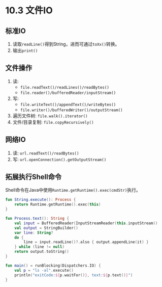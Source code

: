 # 10.3 文件IO

## 标准IO
1. 读取`readLine()`得到String，进而可通过`toXx()`转换。
2. 输出`print()`


## 文件操作
1. 读: 
    - `file.readText()/readLines()/readBytes()`
    - `file.reader()/bufferedReader/inputStream()`
2. 写: 
    - `file.writeText()/appendText()/writeBytes()`
    - `file.writer()/bufferedWriter()/outputStream()`
3. 遍历文件树: `file.walk().iterator()`
4. 文件/目录复制: `file.copyRecursively()`


## 网络IO
1. 读: `url.readText()/readBytes()`
2. 写: `url.openConnection().getOutputStream()`

## 拓展执行Shell命令
Shell命令在Java中使用`Runtime.getRuntime().exec(cmdStr)`执行。

```kotlin
fun String.execute(): Process {
    return Runtime.getRuntime().exec(this)
}

fun Process.text(): String {
    val input = BufferedReader(InputStreamReader(this.inputStream))
    val output = StringBuilder()
    var line: String?
    do {
        line = input.readLine()?.also { output.appendLine(it) }
    } while (line != null)
    return output.toString()
}

fun main() = runBlocking(Dispatchers.IO) {
    val p = "ls -al".execute()
    println("exitCode:${p.waitFor()}, text:${p.text()}")
}
```

